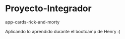 # Proyecto-Integrador
app-cards-rick-and-morty

Aplicando lo aprendido durante el bootcamp de Henry :)

